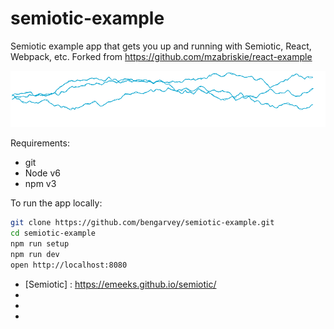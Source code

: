 # semiotic-example

Semiotic example app that gets you up and running with Semiotic, React, Webpack, etc.
Forked from https://github.com/mzabriskie/react-example

![Line Chart](img/screen-shot-semiotic.png)

Requirements:
- git
- Node v6
- npm v3

To run the app locally:

```bash
git clone https://github.com/bengarvey/semiotic-example.git
cd semiotic-example
npm run setup
npm run dev
open http://localhost:8080
```

- [Semiotic] : https://emeeks.github.io/semiotic/
- [React]: http://facebook.github.io/react/
- [webpack]: http://webpack.github.io/
- [babeljs]: https://babeljs.io/
